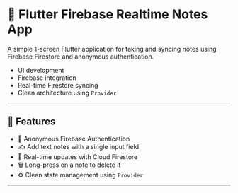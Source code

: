 # 📝 Flutter Firebase Realtime Notes App

A simple 1-screen Flutter application for taking and syncing notes using Firebase Firestore and anonymous authentication.

- UI development
- Firebase integration
- Real-time Firestore syncing
- Clean architecture using `Provider`

---

## 🚀 Features

- 🔐 Anonymous Firebase Authentication
- ✍️ Add text notes with a single input field
- 🔄 Real-time updates with Cloud Firestore
- 🗑️ Long-press on a note to delete it
- ⚙️ Clean state management using `Provider`

---

